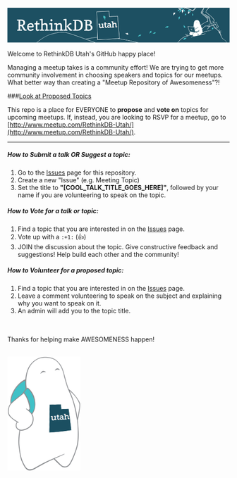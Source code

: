 ![RethinkDB Utah header](https://raw.githubusercontent.com/RethinkDBUtah/meetups/master/assets/RethinkDB%20Utah%206.png)

Welcome to RethinkDB Utah's GitHub happy place!

Managing a meetup takes is a community effort!  We are trying to get more community involvement in choosing speakers and topics for our meetups.  What better way than creating a "Meetup Repository of Awesomeness"?!

###[Look at Proposed Topics](https://github.com/RethinkDBUtah/meetups/issues)

This repo is a place for EVERYONE to **propose** and **vote on** topics for upcoming meetups. If, instead, you are looking to RSVP for a meetup, go to [http://www.meetup.com/RethinkDB-Utah/](http://www.meetup.com/RethinkDB-Utah/).

<hr />

##### How to Submit a talk OR Suggest a topic:
1. Go to the [Issues](https://github.com/RethinkDBUtah/meetups/issues) page for this repository.
2. Create a new "Issue" (e.g. Meeting Topic)
3. Set the title to **"[COOL_TALK_TITLE_GOES_HERE]"**, followed by your name if you are volunteering to speak on the topic.

##### How to Vote for a talk or topic:
1. Find a topic that you are interested in on the [Issues](https://github.com/RethinkDBUtah/meetups/issues) page.
2. Vote up with a `:+1:` (:+1:)
3. JOIN the discussion about the topic. Give constructive feedback and suggestions! Help build each other and the community!

##### How to Volunteer for a proposed topic:
1. Find a topic that you are interested in on the [Issues](https://github.com/RethinkDBUtah/meetups/issues) page.
2. Leave a comment volunteering to speak on the subject and explaining why you want to speak on it.
3. An admin will add you to the topic title.

<br />
<br />
Thanks for helping make AWESOMENESS happen!
<br />
<br />

![Utah RethinkDB Thinker](https://raw.githubusercontent.com/RethinkDBUtah/meetups/master/assets/RethinkDB-Thinker-Utah.png)
